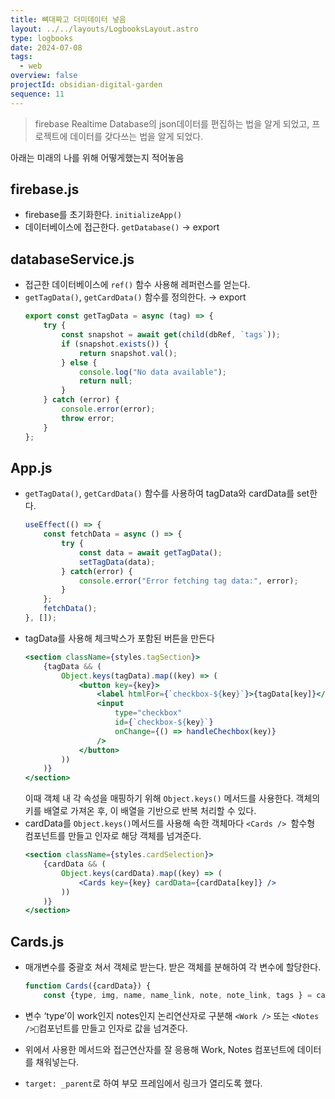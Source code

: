 ```yaml
---
title: 뼈대짜고 더미데이터 넣음
layout: ../../layouts/LogbooksLayout.astro
type: logbooks
date: 2024-07-08
tags:
  - web
overview: false
projectId: obsidian-digital-garden
sequence: 11
---
```

>firebase Realtime Database의 json데이터를 편집하는 법을 알게 되었고, 프로젝트에 데이터를 갖다쓰는 법을 알게 되었다.

아래는 미래의 나를 위해 어떻게했는지 적어놓음

## firebase.js
- firebase를 초기화한다. `initializeApp()`
- 데이터베이스에 접근한다. `getDatabase()` → export

## databaseService.js
- 접근한 데이터베이스에 `ref()` 함수 사용해 레퍼런스를 얻는다.
- `getTagData()`, `getCardData()` 함수를 정의한다. → export
	```js
	export const getTagData = async (tag) => {
		try {
			const snapshot = await get(child(dbRef, `tags`));
			if (snapshot.exists()) {
				return snapshot.val();
			} else {
				console.log("No data available");
				return null;
			}
		} catch (error) {
			console.error(error);
			throw error;
		}
	};
	```

## App.js
- `getTagData()`, `getCardData()` 함수를 사용하여 tagData와 cardData를 set한다.
	```js
	useEffect(() => {
		const fetchData = async () => {
			try {
				const data = await getTagData();
				setTagData(data);
			} catch(error) {
				console.error("Error fetching tag data:", error);
			}
		};
		fetchData();
	}, []);
	```
- tagData를 사용해 체크박스가 포함된 버튼을 만든다
	```jsx
	<section className={styles.tagSection}>
		{tagData && (
			Object.keys(tagData).map((key) => (
				<button key={key}>
					<label htmlFor={`checkbox-${key}`}>{tagData[key]}</label>
					<input
						type="checkbox"
						id={`checkbox-${key}`}
						onChange={() => handleChechbox(key)}
					/>
				</button>
			))
		)}
	</section>
	```
	이때 객체 내 각 속성을 매핑하기 위해 `Object.keys()` 메서드를 사용한다. 객체의 키를 배열로 가져온 후, 이 배열을 기반으로 반복 처리할 수 있다.
- cardData를 `Object.keys()`메서드를 사용해 속한 객체마다 `<Cards /> `함수형 컴포넌트를 만들고 인자로 해당 객체를 넘겨준다.
	```jsx
	<section className={styles.cardSelection}>
		{cardData && (
			Object.keys(cardData).map((key) => (
				<Cards key={key} cardData={cardData[key]} />
			))
		)}
	</section>
	```

## Cards.js
- 매개변수를 중괄호 쳐서 객체로 받는다. 받은 객체를 분해하여 각 변수에 할당한다.
	```js
	function Cards({cardData}) {
		const {type, img, name, name_link, note, note_link, tags } = cardData;
	```
- 변수 ‘type’이 work인지 notes인지 논리연산자로 구분해 `<Work />` 또는 `<Notes />`컴포넌트를 만들고 인자로 값을 넘겨준다.
- 위에서 사용한 메서드와 접근연산자를 잘 응용해 Work, Notes 컴포넌트에 데이터를 채워넣는다.


- `target: _parent`로 하여 부모 프레임에서 링크가 열리도록 했다.